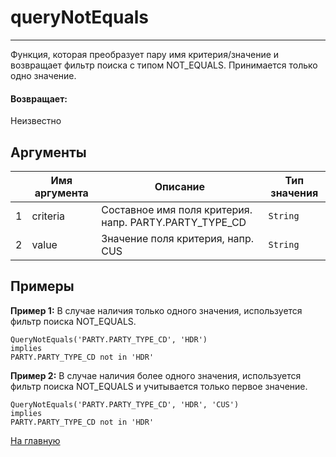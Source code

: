 # queryNotEquals

---

Функция, которая преобразует пару имя критерия/значение и возвращает фильтр поиска с типом NOT_EQUALS. Принимается только одно значение.

#### Возвращает:

Неизвестно

## Аргументы

|  | Имя аргумента | Описание | Тип значения |
| --- | --- | --- | --- |
| 1 | criteria | Составное имя поля критерия. напр. PARTY.PARTY\_TYPE\_CD | `String` |
| 2 | value | Значение поля критерия, напр. CUS | `String` |

## Примеры

**Пример 1:** В случае наличия только одного значения, используется фильтр поиска NOT_EQUALS.
```
QueryNotEquals('PARTY.PARTY_TYPE_CD', 'HDR')
implies
PARTY.PARTY_TYPE_CD not in 'HDR'
```

**Пример 2:** В случае наличия более одного значения, используется фильтр поиска NOT_EQUALS и учитывается только первое значение.
```
QueryNotEquals('PARTY.PARTY_TYPE_CD', 'HDR', 'CUS')
implies
PARTY.PARTY_TYPE_CD not in 'HDR'
```



[На главную](./)
